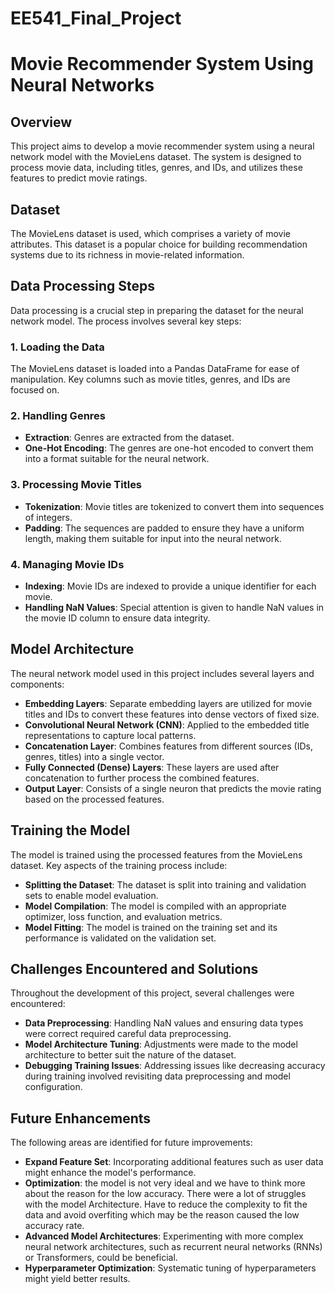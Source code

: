 # EE541_Final_Project

# Movie Recommender System Using Neural Networks

## Overview
This project aims to develop a movie recommender system using a neural network model with the MovieLens dataset. The system is designed to process movie data, including titles, genres, and IDs, and utilizes these features to predict movie ratings.

## Dataset
The MovieLens dataset is used, which comprises a variety of movie attributes. This dataset is a popular choice for building recommendation systems due to its richness in movie-related information.

## Data Processing Steps
Data processing is a crucial step in preparing the dataset for the neural network model. The process involves several key steps:

### 1. Loading the Data
The MovieLens dataset is loaded into a Pandas DataFrame for ease of manipulation. Key columns such as movie titles, genres, and IDs are focused on.

### 2. Handling Genres
- **Extraction**: Genres are extracted from the dataset.
- **One-Hot Encoding**: The genres are one-hot encoded to convert them into a format suitable for the neural network.

### 3. Processing Movie Titles
- **Tokenization**: Movie titles are tokenized to convert them into sequences of integers.
- **Padding**: The sequences are padded to ensure they have a uniform length, making them suitable for input into the neural network.

### 4. Managing Movie IDs
- **Indexing**: Movie IDs are indexed to provide a unique identifier for each movie.
- **Handling NaN Values**: Special attention is given to handle NaN values in the movie ID column to ensure data integrity.

## Model Architecture
The neural network model used in this project includes several layers and components:

- **Embedding Layers**: Separate embedding layers are utilized for movie titles and IDs to convert these features into dense vectors of fixed size.
- **Convolutional Neural Network (CNN)**: Applied to the embedded title representations to capture local patterns.
- **Concatenation Layer**: Combines features from different sources (IDs, genres, titles) into a single vector.
- **Fully Connected (Dense) Layers**: These layers are used after concatenation to further process the combined features.
- **Output Layer**: Consists of a single neuron that predicts the movie rating based on the processed features.

## Training the Model
The model is trained using the processed features from the MovieLens dataset. Key aspects of the training process include:

- **Splitting the Dataset**: The dataset is split into training and validation sets to enable model evaluation.
- **Model Compilation**: The model is compiled with an appropriate optimizer, loss function, and evaluation metrics.
- **Model Fitting**: The model is trained on the training set and its performance is validated on the validation set.

## Challenges Encountered and Solutions
Throughout the development of this project, several challenges were encountered:

- **Data Preprocessing**: Handling NaN values and ensuring data types were correct required careful data preprocessing.
- **Model Architecture Tuning**: Adjustments were made to the model architecture to better suit the nature of the dataset.
- **Debugging Training Issues**: Addressing issues like decreasing accuracy during training involved revisiting data preprocessing and model configuration.

## Future Enhancements
The following areas are identified for future improvements:

- **Expand Feature Set**: Incorporating additional features such as user data might enhance the model's performance.
- **Optimization**: the model is not very ideal and we have to think more about the reason for the low accuracy. There were a lot of struggles with the model Architecture. Have to reduce the complexity to fit the data and avoid overfiting which may be the reason caused the low accuracy rate.
- **Advanced Model Architectures**: Experimenting with more complex neural network architectures, such as recurrent neural networks (RNNs) or Transformers, could be beneficial.
- **Hyperparameter Optimization**: Systematic tuning of hyperparameters might yield better results.
